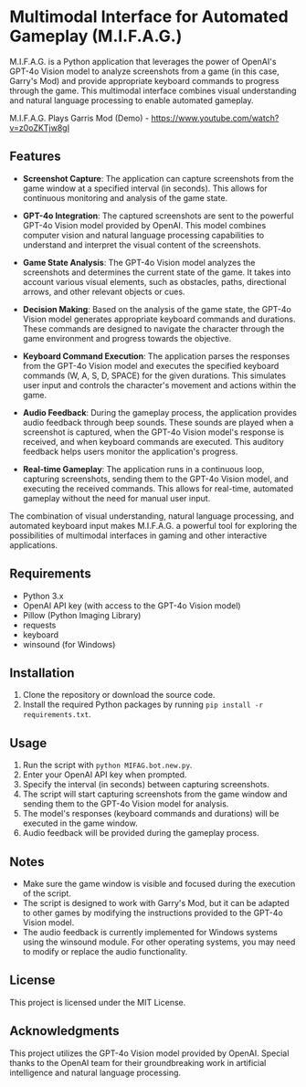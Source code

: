 # Multimodal Interface for Automated Gameplay (M.I.F.A.G.)

M.I.F.A.G. is a Python application that leverages the power of OpenAI's GPT-4o Vision model to analyze screenshots from a game (in this case, Garry's Mod) and provide appropriate keyboard commands to progress through the game. This multimodal interface combines visual understanding and natural language processing to enable automated gameplay.

M.I.F.A.G. Plays Garris Mod (Demo) - https://www.youtube.com/watch?v=z0oZKTjw8gI

## Features

- **Screenshot Capture**: The application can capture screenshots from the game window at a specified interval (in seconds). This allows for continuous monitoring and analysis of the game state.

- **GPT-4o Integration**: The captured screenshots are sent to the powerful GPT-4o Vision model provided by OpenAI. This model combines computer vision and natural language processing capabilities to understand and interpret the visual content of the screenshots.

- **Game State Analysis**: The GPT-4o Vision model analyzes the screenshots and determines the current state of the game. It takes into account various visual elements, such as obstacles, paths, directional arrows, and other relevant objects or cues.

- **Decision Making**: Based on the analysis of the game state, the GPT-4o Vision model generates appropriate keyboard commands and durations. These commands are designed to navigate the character through the game environment and progress towards the objective.

- **Keyboard Command Execution**: The application parses the responses from the GPT-4o Vision model and executes the specified keyboard commands (W, A, S, D, SPACE) for the given durations. This simulates user input and controls the character's movement and actions within the game.

- **Audio Feedback**: During the gameplay process, the application provides audio feedback through beep sounds. These sounds are played when a screenshot is captured, when the GPT-4o Vision model's response is received, and when keyboard commands are executed. This auditory feedback helps users monitor the application's progress.

- **Real-time Gameplay**: The application runs in a continuous loop, capturing screenshots, sending them to the GPT-4o Vision model, and executing the received commands. This allows for real-time, automated gameplay without the need for manual user input.

The combination of visual understanding, natural language processing, and automated keyboard input makes M.I.F.A.G. a powerful tool for exploring the possibilities of multimodal interfaces in gaming and other interactive applications.

## Requirements

- Python 3.x
- OpenAI API key (with access to the GPT-4o Vision model)
- Pillow (Python Imaging Library)
- requests
- keyboard
- winsound (for Windows)

## Installation

1. Clone the repository or download the source code.
2. Install the required Python packages by running `pip install -r requirements.txt`.

## Usage

1. Run the script with `python MIFAG.bot.new.py`.
2. Enter your OpenAI API key when prompted.
3. Specify the interval (in seconds) between capturing screenshots.
4. The script will start capturing screenshots from the game window and sending them to the GPT-4o Vision model for analysis.
5. The model's responses (keyboard commands and durations) will be executed in the game window.
6. Audio feedback will be provided during the gameplay process.

## Notes

- Make sure the game window is visible and focused during the execution of the script.
- The script is designed to work with Garry's Mod, but it can be adapted to other games by modifying the instructions provided to the GPT-4o Vision model.
- The audio feedback is currently implemented for Windows systems using the winsound module. For other operating systems, you may need to modify or replace the audio functionality.

## License

This project is licensed under the MIT License.

## Acknowledgments

This project utilizes the GPT-4o Vision model provided by OpenAI. Special thanks to the OpenAI team for their groundbreaking work in artificial intelligence and natural language processing.
